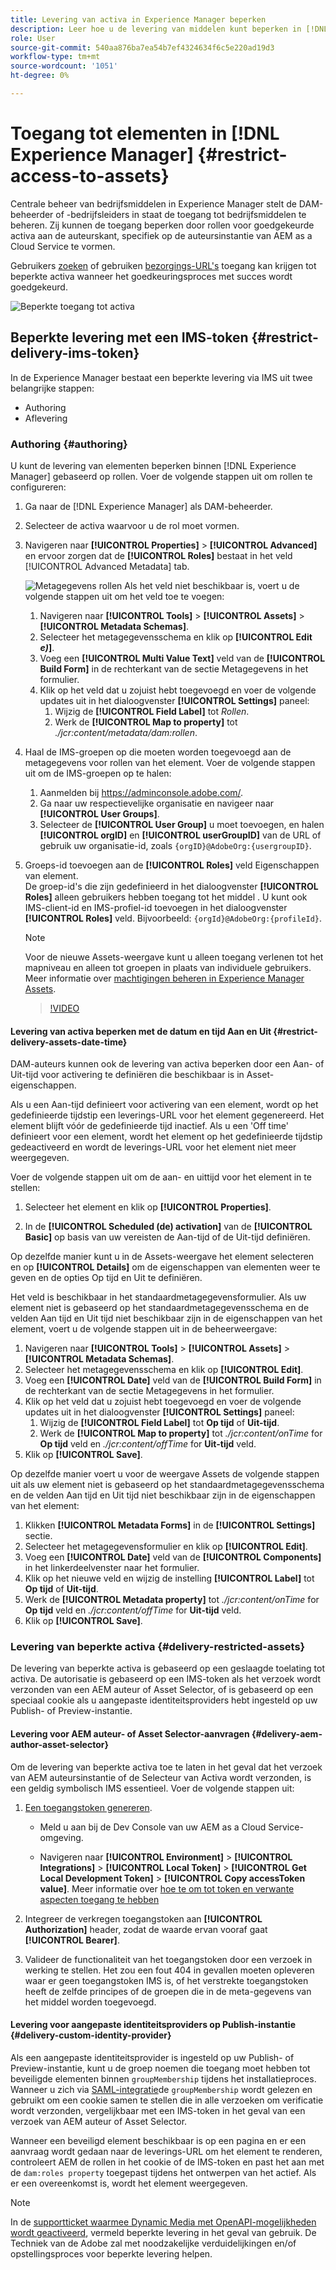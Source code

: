 ```yaml
---
title: Levering van activa in Experience Manager beperken
description: Leer hoe u de levering van middelen kunt beperken in [!DNL Experience Manager].
role: User
source-git-commit: 540aa876ba7ea54b7ef4324634f6c5e220ad19d3
workflow-type: tm+mt
source-wordcount: '1051'
ht-degree: 0%

---
```


# Toegang tot elementen in [!DNL Experience Manager] {#restrict-access-to-assets}

Centrale beheer van bedrijfsmiddelen in Experience Manager stelt de DAM-beheerder of -bedrijfsleiders in staat de toegang tot bedrijfsmiddelen te beheren. Zij kunnen de toegang beperken door rollen voor goedgekeurde activa aan de auteurskant, specifiek op de auteursinstantie van AEM as a Cloud Service te vormen.

Gebruikers [zoeken](search-assets-api.md) of gebruiken [bezorgings-URL&#39;s](deliver-assets-apis.md) toegang kan krijgen tot beperkte activa wanneer het goedkeuringsproces met succes wordt goedgekeurd.

![Beperkte toegang tot activa](/help/assets/assets/restricted-access.png)

## Beperkte levering met een IMS-token {#restrict-delivery-ims-token}

In de Experience Manager bestaat een beperkte levering via IMS uit twee belangrijke stappen:

* Authoring
* Aflevering

### Authoring {#authoring}

U kunt de levering van elementen beperken binnen [!DNL Experience Manager] gebaseerd op rollen. Voer de volgende stappen uit om rollen te configureren:

1. Ga naar de [!DNL Experience Manager] als DAM-beheerder.
1. Selecteer de activa waarvoor u de rol moet vormen.
1. Navigeren naar **[!UICONTROL Properties]** > **[!UICONTROL Advanced]** en ervoor zorgen dat de **[!UICONTROL Roles]** bestaat in het veld [!UICONTROL Advanced Metadata] tab.

   ![Metagegevens rollen](/help/assets/assets/roles_metadata.jpg)
Als het veld niet beschikbaar is, voert u de volgende stappen uit om het veld toe te voegen:

   1. Navigeren naar **[!UICONTROL Tools]** > **[!UICONTROL Assets]** > **[!UICONTROL Metadata Schemas]**.
   1. Selecteer het metagegevensschema en klik op **[!UICONTROL Edit _e)_]**.
   1. Voeg een **[!UICONTROL Multi Value Text]** veld van de **[!UICONTROL Build Form]** in de rechterkant van de sectie Metagegevens in het formulier.
   1. Klik op het veld dat u zojuist hebt toegevoegd en voer de volgende updates uit in het dialoogvenster  **[!UICONTROL Settings]** paneel:
      1. Wijzig de **[!UICONTROL Field Label]** tot _Rollen_.
      1. Werk de **[!UICONTROL Map to property]** tot _./jcr:content/metadata/dam:rollen_.

1. Haal de IMS-groepen op die moeten worden toegevoegd aan de metagegevens voor rollen van het element. Voer de volgende stappen uit om de IMS-groepen op te halen:
   1. Aanmelden bij https://adminconsole.adobe.com/.
   1. Ga naar uw respectievelijke organisatie en navigeer naar **[!UICONTROL User Groups]**.
   1. Selecteer de **[!UICONTROL User Group]** u moet toevoegen, en halen **[!UICONTROL orgID]** en **[!UICONTROL userGroupID]** van de URL of gebruik uw organisatie-id, zoals `{orgID}@AdobeOrg:{usergroupID}`.

1. Groeps-id toevoegen aan de **[!UICONTROL Roles]** veld Eigenschappen van element. <br>
De groep-id&#39;s die zijn gedefinieerd in het dialoogvenster **[!UICONTROL Roles]** alleen gebruikers hebben toegang tot het middel . U kunt ook IMS-client-id en IMS-profiel-id toevoegen in het dialoogvenster **[!UICONTROL Roles]** veld. Bijvoorbeeld: `{orgId}@AdobeOrg:{profileId}`.

   >[!NOTE]
   >
   >Voor de nieuwe Assets-weergave kunt u alleen toegang verlenen tot het mapniveau en alleen tot groepen in plaats van individuele gebruikers. Meer informatie over [machtigingen beheren in Experience Manager Assets](https://experienceleague.adobe.com/en/docs/experience-manager-assets-essentials/help/get-started-admins/folder-access/manage-permissions).

   >[!VIDEO](https://video.tv.adobe.com/v/3427429)

#### Levering van activa beperken met de datum en tijd Aan en Uit {#restrict-delivery-assets-date-time}

DAM-auteurs kunnen ook de levering van activa beperken door een Aan- of Uit-tijd voor activering te definiëren die beschikbaar is in Asset-eigenschappen.

Als u een Aan-tijd definieert voor activering van een element, wordt op het gedefinieerde tijdstip een leverings-URL voor het element gegenereerd. Het element blijft vóór de gedefinieerde tijd inactief. Als u een &#39;Off time&#39; definieert voor een element, wordt het element op het gedefinieerde tijdstip gedeactiveerd en wordt de leverings-URL voor het element niet meer weergegeven.

Voer de volgende stappen uit om de aan- en uittijd voor het element in te stellen:

1. Selecteer het element en klik op **[!UICONTROL Properties]**.

1. In de **[!UICONTROL Scheduled (de) activation]** van de **[!UICONTROL Basic]** op basis van uw vereisten de Aan-tijd of de Uit-tijd definiëren.

Op dezelfde manier kunt u in de Assets-weergave het element selecteren en op **[!UICONTROL Details]** om de eigenschappen van elementen weer te geven en de opties Op tijd en Uit te definiëren.

Het veld is beschikbaar in het standaardmetagegevensformulier. Als uw element niet is gebaseerd op het standaardmetagegevensschema en de velden Aan tijd en Uit tijd niet beschikbaar zijn in de eigenschappen van het element, voert u de volgende stappen uit in de beheerweergave:

1. Navigeren naar **[!UICONTROL Tools]** > **[!UICONTROL Assets]** > **[!UICONTROL Metadata Schemas]**.
1. Selecteer het metagegevensschema en klik op **[!UICONTROL Edit]**.
1. Voeg een **[!UICONTROL Date]** veld van de **[!UICONTROL Build Form]** in de rechterkant van de sectie Metagegevens in het formulier.
1. Klik op het veld dat u zojuist hebt toegevoegd en voer de volgende updates uit in het dialoogvenster  **[!UICONTROL Settings]** paneel:
   1. Wijzig de **[!UICONTROL Field Label]** tot **Op tijd** of **Uit-tijd**.
   1. Werk de **[!UICONTROL Map to property]** tot _./jcr:content/onTime_ for **Op tijd** veld en _./jcr:content/offTime_ for **Uit-tijd** veld.
1. Klik op **[!UICONTROL Save]**.

Op dezelfde manier voert u voor de weergave Assets de volgende stappen uit als uw element niet is gebaseerd op het standaardmetagegevensschema en de velden Aan tijd en Uit tijd niet beschikbaar zijn in de eigenschappen van het element:

1. Klikken **[!UICONTROL Metadata Forms]** in de **[!UICONTROL Settings]** sectie.
1. Selecteer het metagegevensformulier en klik op **[!UICONTROL Edit]**.
1. Voeg een **[!UICONTROL Date]** veld van de **[!UICONTROL Components]** in het linkerdeelvenster naar het formulier.
1. Klik op het nieuwe veld en wijzig de instelling **[!UICONTROL Label]** tot **Op tijd** of **Uit-tijd**.
1. Werk de **[!UICONTROL Metadata property]** tot _./jcr:content/onTime_ for **Op tijd** veld en _./jcr:content/offTime_ for **Uit-tijd** veld.
1. Klik op **[!UICONTROL Save]**.



### Levering van beperkte activa {#delivery-restricted-assets}

De levering van beperkte activa is gebaseerd op een geslaagde toelating tot activa. De autorisatie is gebaseerd op een IMS-token als het verzoek wordt verzonden van een AEM auteur of Asset Selector, of is gebaseerd op een speciaal cookie als u aangepaste identiteitsproviders hebt ingesteld op uw Publish- of Preview-instantie.

#### Levering voor AEM auteur- of Asset Selector-aanvragen {#delivery-aem-author-asset-selector}

Om de levering van beperkte activa toe te laten in het geval dat het verzoek van AEM auteursinstantie of de Selecteur van Activa wordt verzonden, is een geldig symbolisch IMS essentieel. Voer de volgende stappen uit:

1. [Een toegangstoken genereren](https://experienceleague.adobe.com/docs/experience-manager-cloud-service/content/implementing/developing/generating-access-tokens-for-server-side-apis.html?lang=en#generating-the-access-token).
   * Meld u aan bij de Dev Console van uw AEM as a Cloud Service-omgeving.

   * Navigeren naar **[!UICONTROL Environment]** > **[!UICONTROL Integrations]** > **[!UICONTROL Local Token]** > **[!UICONTROL Get Local Development Token]** > **[!UICONTROL Copy accessToken value]**. Meer informatie over [hoe te om tot token en verwante aspecten toegang te hebben](https://experienceleague.adobe.com/docs/experience-manager-cloud-service/content/implementing/developing/generating-access-tokens-for-server-side-apis.html?lang=en#generating-the-access-token)

1. Integreer de verkregen toegangstoken aan **[!UICONTROL Authorization]** header, zodat de waarde ervan vooraf gaat **[!UICONTROL Bearer]**.

1. Valideer de functionaliteit van het toegangstoken door een verzoek in werking te stellen. Het zou een fout 404 in gevallen moeten opleveren waar er geen toegangstoken IMS is, of het verstrekte toegangstoken heeft de zelfde principes of de groepen die in de meta-gegevens van het middel worden toegevoegd.

#### Levering voor aangepaste identiteitsproviders op Publish-instantie {#delivery-custom-identity-provider}

Als een aangepaste identiteitsprovider is ingesteld op uw Publish- of Preview-instantie, kunt u de groep noemen die toegang moet hebben tot beveiligde elementen binnen `groupMembership` tijdens het installatieproces. Wanneer u zich via [SAML-integratie](https://experienceleague.adobe.com/en/docs/experience-manager-learn/cloud-service/authentication/saml-2-0)de `groupMembership` wordt gelezen en gebruikt om een cookie samen te stellen die in alle verzoeken om verificatie wordt verzonden, vergelijkbaar met een IMS-token in het geval van een verzoek van AEM auteur of Asset Selector.

Wanneer een beveiligd element beschikbaar is op een pagina en er een aanvraag wordt gedaan naar de leverings-URL om het element te renderen, controleert AEM de rollen in het cookie of de IMS-token en past het aan met de `dam:roles property` toegepast tijdens het ontwerpen van het actief. Als er een overeenkomst is, wordt het element weergegeven.

>[!NOTE]
>
> In de [supportticket waarmee Dynamic Media met OpenAPI-mogelijkheden wordt geactiveerd](/help/assets/dynamic-media-open-apis-overview.md#how-to-enable-the-dynamic-media-with-openapi-capabilities), vermeld beperkte levering in het geval van gebruik. De Techniek van de Adobe zal met noodzakelijke verduidelijkingen en/of opstellingsproces voor beperkte levering helpen.
